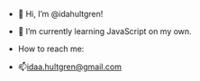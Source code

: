 - 👋 Hi, I’m @idahultgren!
- 🌱 I’m currently learning JavaScript on my own. 
  
- How to reach me:
- 📫idaa.hultgren@gmail.com

<!---
idahultgren/idahultgren is a ✨ special ✨ repository because its `README.md` (this file) appears on your GitHub profile.
You can click the Preview link to take a look at your changes.
--->
